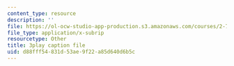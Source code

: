 ```yaml
---
content_type: resource
description: ''
file: https://ol-ocw-studio-app-production.s3.amazonaws.com/courses/2-71-optics-spring-2009/d88fff54831d53ae9f22a85d640d6b5c_IpFIp68ODNI.vtt
file_type: application/x-subrip
resourcetype: Other
title: 3play caption file
uid: d88fff54-831d-53ae-9f22-a85d640d6b5c
---
```

